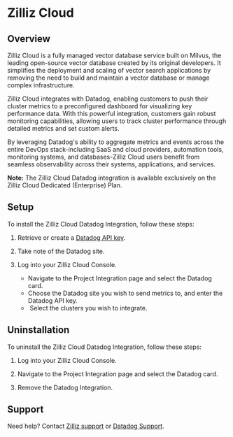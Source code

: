 # Zilliz Cloud

## Overview

Zilliz Cloud is a fully managed vector database service built on Milvus, the leading open-source vector database created by its original developers. It simplifies the deployment and scaling of vector search applications by removing the need to build and maintain a vector database or manage complex infrastructure.

Zilliz Cloud integrates with Datadog, enabling customers to push their cluster metrics to a preconfigured dashboard for visualizing key performance data. With this powerful integration, customers gain robust monitoring capabilities, allowing users to track cluster performance through detailed metrics and set custom alerts.

By leveraging Datadog's ability to aggregate metrics and events across the entire DevOps stack-including SaaS and cloud providers, automation tools, monitoring systems, and databases-Zilliz Cloud users benefit from seamless observability across their systems, applications, and services.

**Note:** The Zilliz Cloud Datadog integration is available exclusively on the Zilliz Cloud Dedicated (Enterprise) Plan.


## Setup

To install the Zilliz Cloud Datadog Integration, follow these steps:

1. Retrieve or create a [Datadog API key][1]. 

2. Take note of the Datadog site. 

3. Log into your Zilliz Cloud Console. 

   - Navigate to the Project Integration page and select the Datadog card. 
   - Choose the Datadog site you wish to send metrics to, and enter the Datadog API key. 
   -  Select the clusters you wish to integrate.


## Uninstallation

To uninstall the Zilliz Cloud Datadog Integration, follow these steps: 

1. Log into your Zilliz Cloud Console. 

2. Navigate to the Project Integration page and select the Datadog card.

3. Remove the Datadog Integration.


## Support

Need help? Contact [Zilliz support][2]  or [Datadog Support][3].


[1]: https://docs.datadoghq.com/account_management/api-app-keys/
[2]: https://support.zilliz.com/
[3]: https://docs.datadoghq.com/help/